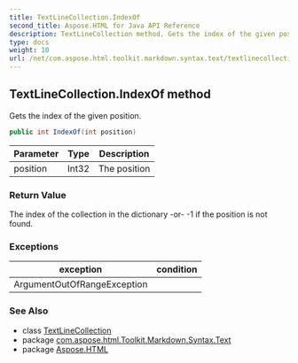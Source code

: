 ```yaml
---
title: TextLineCollection.IndexOf
second_title: Aspose.HTML for Java API Reference
description: TextLineCollection method. Gets the index of the given position
type: docs
weight: 10
url: /net/com.aspose.html.toolkit.markdown.syntax.text/textlinecollection/indexof/
---
```

## TextLineCollection.IndexOf method

Gets the index of the given position.

```java
public int IndexOf(int position)
```

| Parameter | Type | Description |
| --- | --- | --- |
| position | Int32 | The position |

### Return Value

The index of the collection in the dictionary -or- -1 if the position is not found.

### Exceptions

| exception | condition |
| --- | --- |
| ArgumentOutOfRangeException |  |

### See Also

* class [TextLineCollection](../)
* package [com.aspose.html.Toolkit.Markdown.Syntax.Text](../../textlinecollection/)
* package [Aspose.HTML](../../../)
